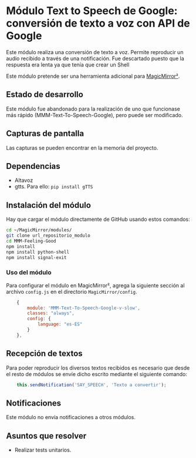 # Módulo Text to Speech de Google: conversión de texto a voz con API de Google

Este módulo realiza una conversión de texto a voz. Permite reproducir un audio recibido a través de una notificación.
Fue descartado puesto que la respuesta era lenta ya que tenía que crear un Shell 

Este módulo pretende ser una herramienta adicional para [MagicMirror²](https://magicmirror.builders/).

## Estado de desarrollo

Este módulo fue abandonado para la realización de uno que funcionase más rápido (MMM-Text-To-Speech-Google), pero puede ser modificado.

## Capturas de pantalla

Las capturas se pueden encontrar en la memoria del proyecto.

## Dependencias

- Altavoz
- gtts. Para ello: `pip install gTTS`

## Instalación del módulo
Hay que cargar el módulo directamente de GitHub usando estos comandos:

```sh
cd ~/MagicMirror/modules/
git clone url_repositorio_modulo
cd MMM-Feeling-Good
npm install
npm install python-shell
npm install signal-exit
```

### Uso del módulo

Para configurar el módulo en MagicMirror², agrega la siguiente sección al archivo `config.js` en el directorio `MagicMirror/config`.

```js
	{
		module: 'MMM-Text-To-Speech-Google-v-slow',
		classes: "always",
		config: {
			language: "es-ES"
		}
	},
```

## Recepción de textos

Para poder reproducir los diversos textos recibidos es necesario que desde el resto de módulos se envíe dicho escrito mediante el siguiente comando:

```js
	this.sendNotification('SAY_SPEECH', 'Texto a convertir');
```

## Notificaciones

Este módulo no envía notificaciones a otros módulos.

## Asuntos que resolver

- Realizar tests unitarios.